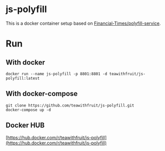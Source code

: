 # js-polyfill
This is a docker container setup based on [Financial-Times/polyfill-service](https://github.com/Financial-Times/polyfill-service).
# Run
## With docker
```
docker run --name js-polyfill -p 8801:8801 -d teawithfruit/js-polyfill:latest
```
## With docker-compose
```
git clone https://github.com/teawithfruit/js-polyfill.git
docker-compose up -d
```
## Docker HUB
[https://hub.docker.com/r/teawithfruit/js-polyfill](https://hub.docker.com/r/teawithfruit/js-polyfill)
